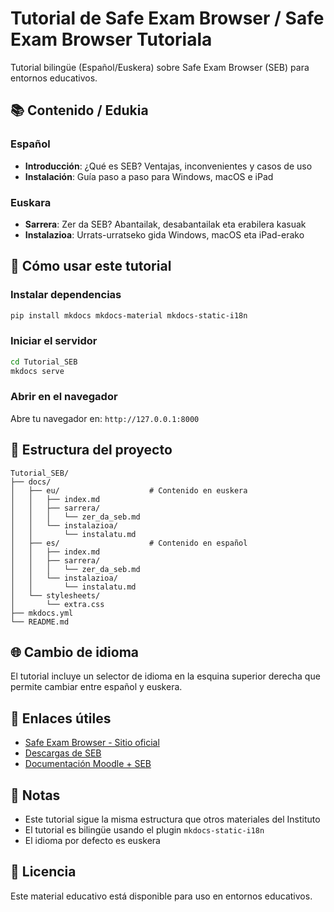 # Tutorial de Safe Exam Browser / Safe Exam Browser Tutoriala

Tutorial bilingüe (Español/Euskera) sobre Safe Exam Browser (SEB) para entornos educativos.

## 📚 Contenido / Edukia

### Español
- **Introducción**: ¿Qué es SEB? Ventajas, inconvenientes y casos de uso
- **Instalación**: Guía paso a paso para Windows, macOS e iPad

### Euskara
- **Sarrera**: Zer da SEB? Abantailak, desabantailak eta erabilera kasuak
- **Instalazioa**: Urrats-urratseko gida Windows, macOS eta iPad-erako

## 🚀 Cómo usar este tutorial

### Instalar dependencias

```bash
pip install mkdocs mkdocs-material mkdocs-static-i18n
```

### Iniciar el servidor

```bash
cd Tutorial_SEB
mkdocs serve
```

### Abrir en el navegador

Abre tu navegador en: `http://127.0.0.1:8000`

## 📁 Estructura del proyecto

```
Tutorial_SEB/
├── docs/
│   ├── eu/                    # Contenido en euskera
│   │   ├── index.md
│   │   ├── sarrera/
│   │   │   └── zer_da_seb.md
│   │   └── instalazioa/
│   │       └── instalatu.md
│   ├── es/                    # Contenido en español
│   │   ├── index.md
│   │   ├── sarrera/
│   │   │   └── zer_da_seb.md
│   │   └── instalazioa/
│   │       └── instalatu.md
│   └── stylesheets/
│       └── extra.css
├── mkdocs.yml
└── README.md
```

## 🌐 Cambio de idioma

El tutorial incluye un selector de idioma en la esquina superior derecha que permite cambiar entre español y euskera.

## 🔗 Enlaces útiles

- [Safe Exam Browser - Sitio oficial](https://safeexambrowser.org/)
- [Descargas de SEB](https://safeexambrowser.org/download_en.html)
- [Documentación Moodle + SEB](https://docs.moodle.org/403/en/Safe_Exam_Browser)

## 📝 Notas

- Este tutorial sigue la misma estructura que otros materiales del Instituto
- El tutorial es bilingüe usando el plugin `mkdocs-static-i18n`
- El idioma por defecto es euskera

## 📄 Licencia

Este material educativo está disponible para uso en entornos educativos.
